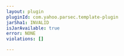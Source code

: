 ```yaml
---
layout: plugin
pluginId: com.yahoo.parsec.template-plugin
jarSha1: INVALID
isJarAvailable: true
error: NONE
violations: []

---
```

